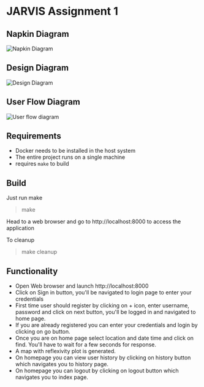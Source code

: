 # JARVIS Assignment 1

## Napkin Diagram

![Napkin Diagram](https://user-images.githubusercontent.com/22557048/152892846-99e400bf-0cf2-44ba-a407-ce3cb34d833b.png)


## Design Diagram

![Design Diagram](https://user-images.githubusercontent.com/22557048/152893155-2e558d2c-d486-4070-89b9-abf9153e8221.png)


## User Flow Diagram

![User flow diagram](https://user-images.githubusercontent.com/22557048/152893438-234bd3c7-8ea7-4c45-9b13-2c7cca853d22.png)



## Requirements
- Docker needs to be installed in the host system
- The entire project runs on a single machine
- requires ``make`` to build

## Build
Just run make
> make

Head to a web browser and go to http://localhost:8000 to access the application

To cleanup
> make cleanup

## Functionality
- Open Web browser and launch http://localhost:8000
- Click on Sign in button, you'll be navigated to login page to enter your credentials
- First time user should register by clicking on + icon, enter username, password and click on next button, you'll be logged in and navigated to home page.
- If you are already registered you can enter your credentials and login by clicking on go button.
- Once you are on home page select location and date time and click on find. You'll have to wait for a few seconds for response.
- A map with reflexivity plot is generated.
- On homepage you can view user history by clicking on history button which navigates you to history page.
- On homepage you can logout by clicking on logout button which navigates you to index page.
